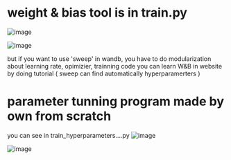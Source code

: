 # weight & bias tool is in train.py

![image](https://user-images.githubusercontent.com/70372577/148492437-92bb879a-e812-4b79-9c94-97595b287470.png)

![image](https://user-images.githubusercontent.com/70372577/148492501-20e67020-c6d7-4123-90d9-79c2a8a7fa3f.png)

but if you want to use 'sweep' in wandb, you have to do modularization about learning rate, opimizier, trainning code
you can learn W&B in website by doing tutorial
( sweep can find automatically hyperparamerters )


# parameter tunning program made by own from scratch
you can see in train_hyperparameters....py
![image](https://user-images.githubusercontent.com/70372577/148645686-5a4dbeb1-b636-4730-9d1f-45c246b7729e.png)

![image](https://user-images.githubusercontent.com/70372577/148666335-cef5ae16-29e6-48e8-81ed-bd11dbd12e3a.png)
